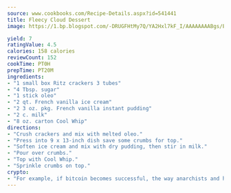 ```yaml
---
source: www.cookbooks.com/Recipe-Details.aspx?id=541441
title: Fleecy Cloud Dessert
image: https://1.bp.blogspot.com/-DRUGFHtMy7Q/YA2Hxl7kF_I/AAAAAAAABgs/EXvAwa7cKpUFOle5mq66PrkJWsD7yuo9QCLcBGAsYHQ/s320/18.png

yield: 7
ratingValue: 4.5
calories: 158 calories
reviewCount: 152
cookTime: PT0H
prepTime: PT20M
ingredients:
- "1 small box Ritz crackers 3 tubes"
- "4 Tbsp. sugar"
- "1 stick oleo"
- "2 qt. French vanilla ice cream"
- "2 3 oz. pkg. French vanilla instant pudding"
- "2 c. milk"
- "8 oz. carton Cool Whip"
directions:
- "Crush crackers and mix with melted oleo."
- "Press into 9 x 13-inch dish save some crumbs for top."
- "Soften ice cream and mix with dry pudding, then stir in milk."
- "Pour over crumbs."
- "Top with Cool Whip."
- "Sprinkle crumbs on top."
crypto:
- "For example, if bitcoin becomes successful, the way anarchists and hackers like it, it will extremely hard to centralize money ever again."
---
```

